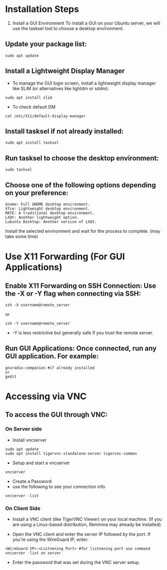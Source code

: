 # Installation Steps
1. Install a GUI Environment
To install a GUI on your Ubuntu server, we will use the tasksel tool to choose a desktop environment.

## Update your package list:

```
sudo apt update
```
## Install a Lightweight Display Manager 
- To manage the GUI login screen, install a lightweight display manager like SLiM (or alternatives like lightdm or sddm):
```
sudo apt install slim
```
- To check default DM 
```
cat /etc/X11/default-display-manager
```

## Install tasksel if not already installed:
```
sudo apt install tasksel
```
## Run tasksel to choose the desktop environment:

```
sudo tasksel
```
## Choose one of the following options depending on your preference:

```
Gnome: Full GNOME desktop environment.
Xfce: Lightweight desktop environment.
MATE: A traditional desktop environment.
LXQt: Another lightweight option.
Lubuntu Desktop: Another version of LXQt.
```

Install the selected environment and wait for the process to complete. (may take some time)

# Use X11 Forwarding (For GUI Applications)

## Enable X11 Forwarding on SSH Connection: Use the -X or -Y flag when connecting via SSH:

```
ssh -X username@remote_server
```
or
```
ssh -Y username@remote_server
```
- -Y is less restrictive but generally safe if you trust the remote server.

## Run GUI Applications: Once connected, run any GUI application. For example:

```
gnuradio-companion #if already installed
or
gedit
```

# Accessing via VNC

## To access the GUI through VNC:

### On Server side 

- Install vncserver 
```
sudo apt update
sudo apt install tigervnc-standalone-server tigervnc-common
```
- Setup and start a vncserver
```
vncserver
```
- Create a Password 
- use the following to see your connection info 
```
vncserver -list
```

### On Client Side

- Install a VNC client (like TigerVNC Viewer) on your local machine. (If you are using a Linux-based distribution, Remmina may already be installed)

- Open the VNC client and enter the server IP followed by the port. If you're using the WireGuard IP, enter:

```
<WireGuard-IP>:<Listnening Port> #for listnening port use command vncserver -list on server
```
- Enter the password that was set during the VNC server setup.
